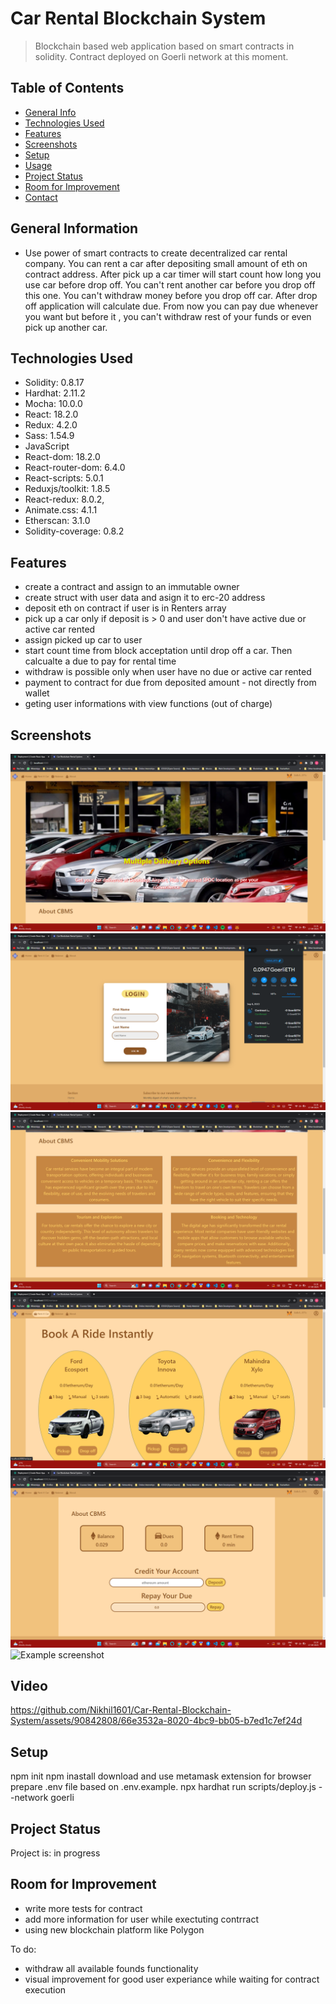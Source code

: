 # Car Rental Blockchain System

> Blockchain based web application based on smart contracts in solidity. Contract deployed on Goerli network at this moment. 
## Table of Contents

- [General Info](#general-information)
- [Technologies Used](#technologies-used)
- [Features](#features)
- [Screenshots](#screenshots)
- [Setup](#setup)
- [Usage](#usage)
- [Project Status](#project-status)
- [Room for Improvement](#room-for-improvement)
- [Contact](#contact)


## General Information

- Use power of smart contracts to create decentralized car rental company. You can rent a car after depositing small amount of eth on contract address. After pick up a car timer will start count how long you use car before drop off. You can't rent another car before you drop off this one. You can't withdraw money before you drop off car. After drop off application will calculate due. From now you can pay due whenever you want but before it , you can't withdraw rest of your funds or even pick up another car.

## Technologies Used

- Solidity: 0.8.17
- Hardhat: 2.11.2
- Mocha: 10.0.0
- React: 18.2.0
- Redux: 4.2.0
- Sass: 1.54.9
- JavaScript
- React-dom: 18.2.0
- React-router-dom: 6.4.0
- React-scripts: 5.0.1
- Reduxjs/toolkit: 1.8.5
- React-redux: 8.0.2,
- Animate.css: 4.1.1
- Etherscan: 3.1.0
- Solidity-coverage: 0.8.2

## Features

<!-- List the ready features here: -->

- create a contract and assign to an immutable owner
- create struct with user data and asign it to erc-20 address
- deposit eth on contract if user is in Renters array
- pick up a car only if deposit is > 0 and user don't have active due or active car rented
- assign picked up car to user
- start count time from block acceptation until drop off a car. Then calcualte a due to pay for rental time
- withdraw is possible only when user have no due or active car rented
- payment to contract for due from deposited amount - not directly from wallet
- geting user informations with view functions (out of charge)
## Screenshots

![Example screenshot](./img/home.png)
![Example screenshot](./img/login.png)
![Example screenshot](./img/About.png)
![Example screenshot](./img/RentACar.png)
![Example screenshot](./img/Wallet.png)
![Example screenshot](./img/transactionList.png)


## Video


https://github.com/Nikhil1601/Car-Rental-Blockchain-System/assets/90842808/66e3532a-8020-4bc9-bb05-b7ed1c7ef24d



## Setup

npm init
npm inastall
download and use metamask extension for browser
prepare .env file based on .env.example.
npx hardhat run scripts/deploy.js --network goerli

## Project Status

Project is: in progress

<!-- / complete / no longer being worked on. If you are no longer working on it, provide reasons why. -->

## Room for Improvement

<!-- Include areas you believe need improvement / could be improved. Also add TODOs for future development. -->


- write more tests for contract
- add more information for user while exectuting contrract
- using new blockchain platform like Polygon

To do:

- withdraw all available founds functionality
- visual improvement for good user experiance while waiting for contract execution

